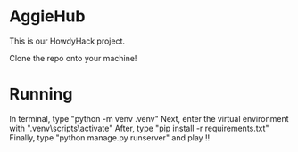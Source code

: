 # AggieHub

This is our HowdyHack project. 

Clone the repo onto your machine!

# Running

In terminal, type "python -m venv .venv"
Next, enter the virtual environment with ".venv\scripts\activate\"
After, type "pip install -r requirements.txt"
Finally, type "python manage.py runserver" and play !!
